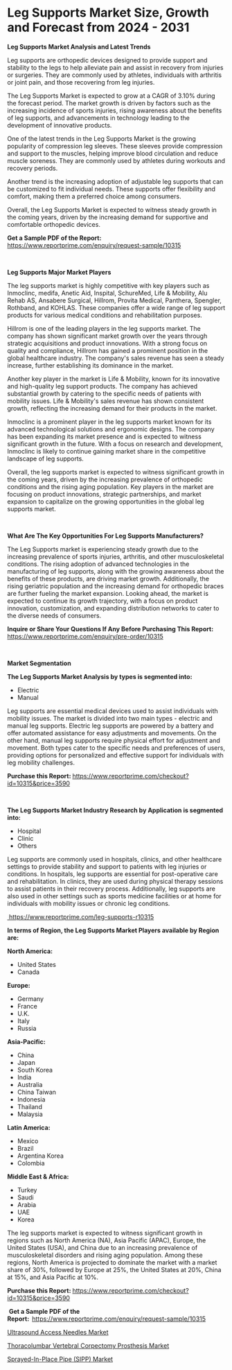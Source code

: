 <p><h1>Leg Supports Market Size, Growth and Forecast from 2024 - 2031</h1></p><p><strong>Leg Supports Market Analysis and Latest Trends</strong></p>
<p><p>Leg supports are orthopedic devices designed to provide support and stability to the legs to help alleviate pain and assist in recovery from injuries or surgeries. They are commonly used by athletes, individuals with arthritis or joint pain, and those recovering from leg injuries.</p><p>The Leg Supports Market is expected to grow at a CAGR of 3.10% during the forecast period. The market growth is driven by factors such as the increasing incidence of sports injuries, rising awareness about the benefits of leg supports, and advancements in technology leading to the development of innovative products.</p><p>One of the latest trends in the Leg Supports Market is the growing popularity of compression leg sleeves. These sleeves provide compression and support to the muscles, helping improve blood circulation and reduce muscle soreness. They are commonly used by athletes during workouts and recovery periods.</p><p>Another trend is the increasing adoption of adjustable leg supports that can be customized to fit individual needs. These supports offer flexibility and comfort, making them a preferred choice among consumers.</p><p>Overall, the Leg Supports Market is expected to witness steady growth in the coming years, driven by the increasing demand for supportive and comfortable orthopedic devices.</p></p>
<p><strong>Get a Sample PDF of the Report:&nbsp;</strong> <a href="https://www.reportprime.com/enquiry/request-sample/10315">https://www.reportprime.com/enquiry/request-sample/10315</a></p>
<p>&nbsp;</p>
<p><strong>Leg Supports Major Market Players</strong></p>
<p><p>The leg supports market is highly competitive with key players such as Inmoclinc, medifa, Anetic Aid, Inspital, SchureMed, Life & Mobility, Alu Rehab AS, Ansabere Surgical, Hillrom, Provita Medical, Panthera, Spengler, Rothband, and KOHLAS. These companies offer a wide range of leg support products for various medical conditions and rehabilitation purposes.</p><p>Hillrom is one of the leading players in the leg supports market. The company has shown significant market growth over the years through strategic acquisitions and product innovations. With a strong focus on quality and compliance, Hillrom has gained a prominent position in the global healthcare industry. The company's sales revenue has seen a steady increase, further establishing its dominance in the market.</p><p>Another key player in the market is Life & Mobility, known for its innovative and high-quality leg support products. The company has achieved substantial growth by catering to the specific needs of patients with mobility issues. Life & Mobility's sales revenue has shown consistent growth, reflecting the increasing demand for their products in the market.</p><p>Inmoclinc is a prominent player in the leg supports market known for its advanced technological solutions and ergonomic designs. The company has been expanding its market presence and is expected to witness significant growth in the future. With a focus on research and development, Inmoclinc is likely to continue gaining market share in the competitive landscape of leg supports.</p><p>Overall, the leg supports market is expected to witness significant growth in the coming years, driven by the increasing prevalence of orthopedic conditions and the rising aging population. Key players in the market are focusing on product innovations, strategic partnerships, and market expansion to capitalize on the growing opportunities in the global leg supports market.</p></p>
<p>&nbsp;</p>
<p><strong>What Are The Key Opportunities For Leg Supports Manufacturers?</strong></p>
<p><p>The Leg Supports market is experiencing steady growth due to the increasing prevalence of sports injuries, arthritis, and other musculoskeletal conditions. The rising adoption of advanced technologies in the manufacturing of leg supports, along with the growing awareness about the benefits of these products, are driving market growth. Additionally, the rising geriatric population and the increasing demand for orthopedic braces are further fueling the market expansion. Looking ahead, the market is expected to continue its growth trajectory, with a focus on product innovation, customization, and expanding distribution networks to cater to the diverse needs of consumers.</p></p>
<p><strong>Inquire or Share Your Questions If Any Before Purchasing This Report:</strong> <a href="https://www.reportprime.com/enquiry/pre-order/10315">https://www.reportprime.com/enquiry/pre-order/10315</a></p>
<p>&nbsp;</p>
<p><strong>Market Segmentation</strong></p>
<p><strong>The Leg Supports Market Analysis by types is segmented into:</strong></p>
<p><ul><li>Electric</li><li>Manual</li></ul></p>
<p><p>Leg supports are essential medical devices used to assist individuals with mobility issues. The market is divided into two main types - electric and manual leg supports. Electric leg supports are powered by a battery and offer automated assistance for easy adjustments and movements. On the other hand, manual leg supports require physical effort for adjustment and movement. Both types cater to the specific needs and preferences of users, providing options for personalized and effective support for individuals with leg mobility challenges.</p></p>
<p><strong>Purchase this Report:&nbsp;</strong><a href="https://www.reportprime.com/checkout?id=10315&price=3590">https://www.reportprime.com/checkout?id=10315&price=3590</a></p>
<p>&nbsp;</p>
<p><strong>The Leg Supports Market Industry Research by Application is segmented into:</strong></p>
<p><ul><li>Hospital</li><li>Clinic</li><li>Others</li></ul></p>
<p><p>Leg supports are commonly used in hospitals, clinics, and other healthcare settings to provide stability and support to patients with leg injuries or conditions. In hospitals, leg supports are essential for post-operative care and rehabilitation. In clinics, they are used during physical therapy sessions to assist patients in their recovery process. Additionally, leg supports are also used in other settings such as sports medicine facilities or at home for individuals with mobility issues or chronic leg conditions.</p></p>
<p><a href="https://www.reportprime.com/leg-supports-r10315">&nbsp;https://www.reportprime.com/leg-supports-r10315</a></p>
<p><strong>In terms of Region, the Leg Supports Market Players available by Region are:</strong></p>
<p>
    <p> <strong> North America: </strong>
        <ul>
            <li>United States</li>
            <li>Canada</li>
        </ul>
        </p> 
    <p> <strong> Europe: </strong>
        <ul>
            <li>Germany</li>
            <li>France</li>
            <li>U.K.</li>
            <li>Italy</li>
            <li>Russia</li>
        </ul>
        </p> 
    <p> <strong> Asia-Pacific: </strong>
        <ul>
            <li>China</li>
            <li>Japan</li>
            <li>South Korea</li>
            <li>India</li>
            <li>Australia</li>
            <li>China Taiwan</li>
            <li>Indonesia</li>
            <li>Thailand</li>
            <li>Malaysia</li>
        </ul>
        </p> 
    <p> <strong> Latin America: </strong>
        <ul>
            <li>Mexico</li>
            <li>Brazil</li>
            <li>Argentina Korea</li>
            <li>Colombia</li>
        </ul>
        </p> 
    <p> <strong> Middle East & Africa: </strong>
        <ul>
            <li>Turkey</li>
            <li>Saudi</li>
            <li>Arabia</li>
            <li>UAE</li>
            <li>Korea</li>
        </ul>
    </p>
    </p>
<p><p>The leg supports market is expected to witness significant growth in regions such as North America (NA), Asia Pacific (APAC), Europe, the United States (USA), and China due to an increasing prevalence of musculoskeletal disorders and rising aging population. Among these regions, North America is projected to dominate the market with a market share of 30%, followed by Europe at 25%, the United States at 20%, China at 15%, and Asia Pacific at 10%.</p></p>
<p><strong>Purchase this Report: </strong><a href="https://www.reportprime.com/checkout?id=10315&price=3590">https://www.reportprime.com/checkout?id=10315&price=3590</a></p>
<p>&nbsp;<strong>Get a Sample PDF of the Report:&nbsp;&nbsp;</strong><a href="https://www.reportprime.com/enquiry/request-sample/10315">https://www.reportprime.com/enquiry/request-sample/10315</a></p>
<p><strong></strong></p>
<p><p><a href="https://github.com/sosoelmasry38/Market-Research-Report-List-1/blob/main/ultrasound-access-needles-market.md">Ultrasound Access Needles Market</a></p><p><a href="https://github.com/khkjaxbn36/Market-Research-Report-List-1/blob/main/thoracolumbar-vertebral-corpectomy-prosthesis-market.md">Thoracolumbar Vertebral Corpectomy Prosthesis Market</a></p><p><a href="https://view.publitas.com/reportprime-1/sprayed-in-place-pipe-sipp-market-growth-outlook-from-2024-to-2031-and-it-is-projecting-at-11-1-cagr-with-markets-trends-analysis-by-application-regional-outlook-and-revenue/">Sprayed-In-Place Pipe (SIPP) Market</a></p></p>